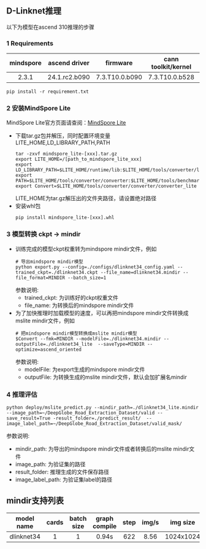 ##  D-Linknet推理

以下为模型在ascend 310推理的步骤

### 1 Requirements
   |mindspore|ascend driver|firmware|cann toolkit/kernel|mindspore lite|
   | :------: | :------: | :------: | :------: | :------: |
   |2.3.1|24.1.rc2.b090|7.3.T10.0.b090|7.3.T10.0.b528|2.3.1|
   ```shell
   pip install -r requirement.txt
   ```

### 2 安装MindSpore Lite
   MindSpore Lite官方页面请查阅：[MindSpore Lite](https://mindspore.cn/lite) <br>
   - 下载tar.gz包并解压，同时配置环境变量LITE_HOME,LD_LIBRARY_PATH,PATH
     ```shell
     tar -zxvf mindspore_lite-[xxx].tar.gz
     export LITE_HOME=/[path_to_mindspore_lite_xxx]
     export LD_LIBRARY_PATH=$LITE_HOME/runtime/lib:$LITE_HOME/tools/converter/lib:$LD_LIBRARY_PATH
     export PATH=$LITE_HOME/tools/converter/converter:$LITE_HOME/tools/benchmark:$PATH
     export Convert=$LITE_HOME/tools/converter/converter/converter_lite
     ```
     LITE_HOME为tar.gz解压出的文件夹路径，请设置绝对路径
   - 安装whl包
     ```shell
     pip install mindspore_lite-[xxx].whl
     ```
### 3 模型转换 ckpt -> mindir
   - 训练完成的模型ckpt权重转为mindspore mindir文件，例如
     ```shell
     # 导出mindspore mindir模型
     python export.py --config=./configs/dlinknet34_config.yaml --trained_ckpt=./dlinknet34.ckpt --file_name=dlinknet34.mindir --file_format=MINDIR --batch_size=1
     ```
     参数说明:
     - trained_ckpt: 为训练好的ckpt权重文件
     - file_name: 为转换后的mindspore mindir文件
   - 为了加快推理时加载模型的速度，可以再把mindspore mindir文件转换成mslite mindir文件，例如
     ```shell
     # 把mindspore mindir模型转换成mslite mindir模型
     $Convert --fmk=MINDIR --modelFile=./dlinknet34.mindir --outputFile=./dlinknet34_lite  --saveType=MINDIR --optimize=ascend_oriented 
     ```
     参数说明:
     - modelFile: 为export生成的mindspore mindir文件
     - outputFile: 为转换生成的mslite mindir文件，默认会加扩展名mindir
### 4 推理评估

   ```shell
   python deploy/mslite_predict.py --mindir_path=./dlinknet34_lite.mindir --image_path=~/DeepGlobe_Road_Extraction_Dataset/valid --save_result=True -result_folder=./predict_result/  --image_label_path=~/DeepGlobe_Road_Extraction_Dataset/valid_mask/
   ```
   参数说明:
   - mindir_path: 为导出的mindspore mindir文件或者转换后的mslite mindir文件
   - image_path: 为验证集的路径
   - result_folder: 推理生成的文件保存路径
   - image_label_path: 为验证集label的路径

## mindir支持列表

| model name | cards | batch size | graph compile | step | img/s | img size | iou | ckpt | mindspore mindir | mindsport lite mindir|
|:----------:|:-----:|:----------:|:-------------:|:----:|:-----:|:--------:|:---:|:----:|:----------------:|:--------------------:|
|dlinknet34|1|1|0.94s|622|8.56|1024x1024|98%|[chpt]()|[mindir]()|[mindir]()|
